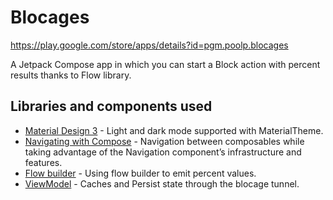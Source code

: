 # Blocages
<https://play.google.com/store/apps/details?id=pgm.poolp.blocages>

A Jetpack Compose app in which you can start a Block action with percent results thanks to Flow library.

Libraries and components used
--------------
* [Material Design 3][0] - Light and dark mode supported with MaterialTheme.
* [Navigating with Compose][1] - Navigation between composables while taking advantage of the Navigation component’s infrastructure and features.
* [Flow builder][2] - Using flow builder to emit percent values.
* [ViewModel][3] - Caches and Persist state through the blocage tunnel.

[0]: https://developer.android.com/jetpack/compose/themes/material3
[1]: https://developer.android.com/jetpack/compose/navigation
[2]: https://kotlinlang.org/api/kotlinx.coroutines/kotlinx-coroutines-core/kotlinx.coroutines.flow/flow.html
[3]: https://developer.android.com/topic/libraries/architecture/viewmodel
